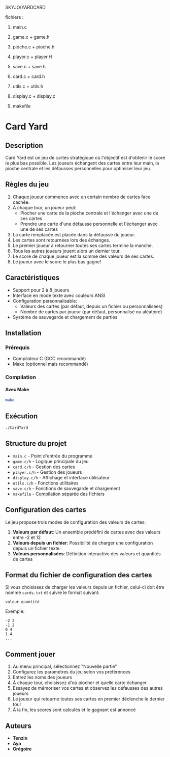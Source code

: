 SKYJO/YARDCARD

 fichiers :

1. main.c

2. game.c + game.h

3. pioche.c + pioche.h

4. player.c + player.H
 
5. save.c + save.h

6. card.c + card.h

7. utils.c + utils.h

8. display.c + display.c

9. makefile


# Card Yard

## Description
Card Yard est un jeu de cartes stratégique où l'objectif est d'obtenir le score le plus bas possible. Les joueurs échangent des cartes entre leur main, la pioche centrale et les défausses personnelles pour optimiser leur jeu.

## Règles du jeu

1. Chaque joueur commence avec un certain nombre de cartes face cachée.
2. À chaque tour, un joueur peut:
   - Piocher une carte de la pioche centrale et l'échanger avec une de ses cartes
   - Prendre une carte d'une défausse personnelle et l'échanger avec une de ses cartes
3. La carte remplacée est placée dans la défausse du joueur.
4. Les cartes sont retournées lors des échanges.
5. Le premier joueur à retourner toutes ses cartes termine la manche.
6. Tous les autres joueurs jouent alors un dernier tour.
7. Le score de chaque joueur est la somme des valeurs de ses cartes.
8. Le joueur avec le score le plus bas gagne!

## Caractéristiques

- Support pour 2 à 8 joueurs
- Interface en mode texte avec couleurs ANSI
- Configuration personnalisable:
  - Valeurs des cartes (par défaut, depuis un fichier ou personnalisées)
  - Nombre de cartes par joueur (par défaut, personnalisé ou aléatoire)
- Système de sauvegarde et chargement de parties

## Installation

### Prérequis
- Compilateur C (GCC recommandé)
- Make (optionnel mais recommandé)

### Compilation

#### Avec Make
```bash
make
```

## Exécution
```bash
./CardYard
```

## Structure du projet

- `main.c` - Point d'entrée du programme
- `game.c/h` - Logique principale du jeu
- `card.c/h` - Gestion des cartes
- `player.c/h` - Gestion des joueurs
- `display.c/h` - Affichage et interface utilisateur
- `utils.c/h` - Fonctions utilitaires
- `save.c/h` - Fonctions de sauvegarde et chargement
- `makefile` - Compilation séparée des fichiers

## Configuration des cartes

Le jeu propose trois modes de configuration des valeurs de cartes:

1. **Valeurs par défaut**: Un ensemble prédéfini de cartes avec des valeurs entre -2 et 12
2. **Valeurs depuis un fichier**: Possibilité de charger une configuration depuis un fichier texte
3. **Valeurs personnalisées**: Définition interactive des valeurs et quantités de cartes

## Format du fichier de configuration des cartes

Si vous choisissez de charger les valeurs depuis un fichier, celui-ci doit être nommé `cards.txt` et suivre le format suivant:
```
valeur quantité
```

Exemple:
```
-2 2
-1 2
0 4
1 4
...
```

## Comment jouer

1. Au menu principal, sélectionnez "Nouvelle partie"
2. Configurez les paramètres du jeu selon vos préférences
3. Entrez les noms des joueurs
4. À chaque tour, choisissez d'où piocher et quelle carte échanger
5. Essayez de mémoriser vos cartes et observez les défausses des autres joueurs
6. Le joueur qui retourne toutes ses cartes en premier déclenche le dernier tour
7. À la fin, les scores sont calculés et le gagnant est annoncé



## Auteurs

- **Tenzin**
- **Aya**
- **Grégoire**

     
     


